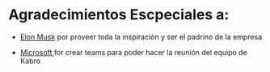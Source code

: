 # Agradecimientos Escpeciales a:

- [Elon Musk](https://x.com/elonmusk?ref_src=twsrc%5Egoogle%7Ctwcamp%5Eserp%7Ctwgr%5Eauthor) por proveer toda la inspiración y ser el padrino de la empresa

- [Microsoft ](https://www.instagram.com/microsoft/) for crear teams para poder hacer la reunión del equipo de Kabro
